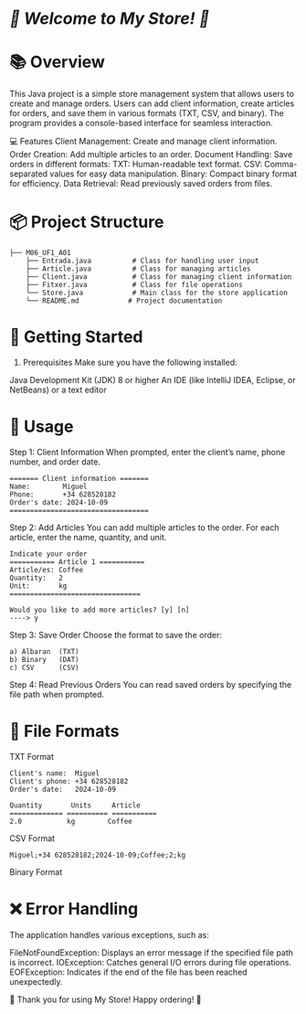 # <em> 🎉 Welcome to My Store! 🛒 </em>

# 📚 Overview
This Java project is a simple store management system that allows users to create and manage orders. Users can add client information, create articles for orders, and save them in various formats (TXT, CSV, and binary). The program provides a console-based interface for seamless interaction.

💻 Features
Client Management: Create and manage client information.
Order Creation: Add multiple articles to an order.
Document Handling: Save orders in different formats:
TXT: Human-readable text format.
CSV: Comma-separated values for easy data manipulation.
Binary: Compact binary format for efficiency.
Data Retrieval: Read previously saved orders from files.

# 📦 Project Structure

````
├── M06_UF1_A01
    ├── Entrada.java          # Class for handling user input
    ├── Article.java          # Class for managing articles
    ├── Client.java           # Class for managing client information
    ├── Fitxer.java           # Class for file operations
    └── Store.java            # Main class for the store application
    └── README.md            # Project documentation
````   

# 🚀 Getting Started
1. Prerequisites
Make sure you have the following installed:

Java Development Kit (JDK) 8 or higher
An IDE (like IntelliJ IDEA, Eclipse, or NetBeans) or a text editor

# 📖 Usage
Step 1: Client Information
When prompted, enter the client’s name, phone number, and order date.

````
======= Client information =======
Name:        Miguel
Phone:       +34 628528182
Order's date: 2024-10-09
==================================
```` 

Step 2: Add Articles
You can add multiple articles to the order. For each article, enter the name, quantity, and unit.

```` 
Indicate your order
=========== Article 1 ===========
Article/es: Coffee
Quantity:   2
Unit:       kg
================================
```` 

````
Would you like to add more articles? [y] [n]
----> y
````
Step 3: Save Order
Choose the format to save the order:

````
a) Albaran  (TXT)
b) Binary   (DAT)
c) CSV      (CSV)
````

Step 4: Read Previous Orders
You can read saved orders by specifying the file path when prompted.

# 📄 File Formats
TXT Format
````
Client's name:  Miguel
Client's phone: +34 628528182
Order's date:   2024-10-09

Quantity       Units     Article
============= ========== ===========
2.0           kg        Coffee
````

CSV Format
````
Miguel;+34 628528182;2024-10-09;Coffee;2;kg
````

Binary Format

# ❌ Error Handling
The application handles various exceptions, such as:

FileNotFoundException: Displays an error message if the specified file path is incorrect.
IOException: Catches general I/O errors during file operations.
EOFException: Indicates if the end of the file has been reached unexpectedly.

🎊 Thank you for using My Store! Happy ordering! 🎊
